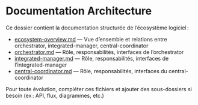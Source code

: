 # Documentation Architecture

Ce dossier contient la documentation structurée de l’écosystème logiciel :

- [ecosystem-overview.md](ecosystem-overview.md) — Vue d’ensemble et relations entre orchestrator, integrated-manager, central-coordinator
- [orchestrator.md](orchestrator.md) — Rôle, responsabilités, interfaces de l’orchestrator
- [integrated-manager.md](integrated-manager.md) — Rôle, responsabilités, interfaces de l’integrated-manager
- [central-coordinator.md](central-coordinator.md) — Rôle, responsabilités, interfaces du central-coordinator

Pour toute évolution, compléter ces fichiers et ajouter des sous-dossiers si besoin (ex : API, flux, diagrammes, etc.)
